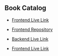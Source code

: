 ## Book Catalog

 - [Frontend Live Link](https://a5-book-catalog.netlify.app/)
 - [Frontend Repository](https://github.com/mdxshakil/Book-Catalog-Frontend)

 - [Backend Live Link](https://a5-book-catalog-backend.vercel.app/)
 - [Frontend Live Link](https://github.com/mdxshakil/book-catalog-backend)